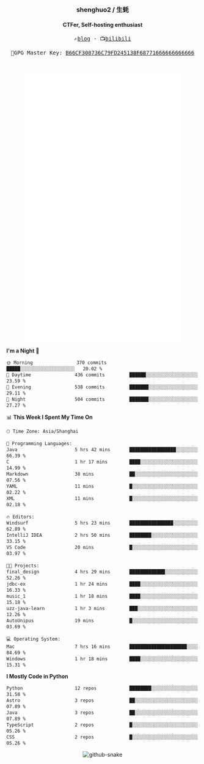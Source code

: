 <h3 align="center"> shenghuo2 / 生蚝 </h3>
<h4 align="center" >CTFer, Self-hosting enthusiast</h3>


<p align="center">
  <samp>
    ✍️<a href="https://blog.shenghuo2.top/">blog</a> -
    📺<a href="https://space.bilibili.com/85894935">bilibili</a>
  </samp>
</p>
<p align="center">
  <samp>
     🔐GPG Master Key: <a align="center" href="https://github.com/shenghuo2.gpg">B66CF308736C79FD245138F68771666666666666</a>
  </samp>
</p>
<br>
<p align="center">
  <a href="https://github.com/shenghuo2">
    <img width="400" align="top" src="https://github.com/shenghuo2/shenghuo2/blob/main/metrics.left.svg" />
  </a>
  <a href="https://github.com/shenghuo2">
    <img width="400" align="top" src="https://github.com/shenghuo2/shenghuo2/blob/main/metrics.right.svg" />
  </a>
</p>


<!--START_SECTION:waka-->
**I'm a Night 🦉** 

```text
🌞 Morning                370 commits         █████░░░░░░░░░░░░░░░░░░░░   20.02 % 
🌆 Daytime                436 commits         ██████░░░░░░░░░░░░░░░░░░░   23.59 % 
🌃 Evening                538 commits         ███████░░░░░░░░░░░░░░░░░░   29.11 % 
🌙 Night                  504 commits         ███████░░░░░░░░░░░░░░░░░░   27.27 % 
```


📊 **This Week I Spent My Time On** 

```text
🕑︎ Time Zone: Asia/Shanghai

💬 Programming Languages: 
Java                     5 hrs 42 mins       █████████████████░░░░░░░░   66.39 % 
C                        1 hr 17 mins        ████░░░░░░░░░░░░░░░░░░░░░   14.99 % 
Markdown                 38 mins             ██░░░░░░░░░░░░░░░░░░░░░░░   07.56 % 
YAML                     11 mins             █░░░░░░░░░░░░░░░░░░░░░░░░   02.22 % 
XML                      11 mins             █░░░░░░░░░░░░░░░░░░░░░░░░   02.18 % 

🔥 Editors: 
Windsurf                 5 hrs 23 mins       ████████████████░░░░░░░░░   62.89 % 
IntelliJ IDEA            2 hrs 50 mins       ████████░░░░░░░░░░░░░░░░░   33.15 % 
VS Code                  20 mins             █░░░░░░░░░░░░░░░░░░░░░░░░   03.97 % 

🐱‍💻 Projects: 
final_design             4 hrs 29 mins       █████████████░░░░░░░░░░░░   52.26 % 
jdbc-ex                  1 hr 24 mins        ████░░░░░░░░░░░░░░░░░░░░░   16.33 % 
music_1                  1 hr 18 mins        ████░░░░░░░░░░░░░░░░░░░░░   15.18 % 
uzz-java-learn           1 hr 3 mins         ███░░░░░░░░░░░░░░░░░░░░░░   12.26 % 
AutoUnipus               19 mins             █░░░░░░░░░░░░░░░░░░░░░░░░   03.69 % 

💻 Operating System: 
Mac                      7 hrs 16 mins       █████████████████████░░░░   84.69 % 
Windows                  1 hr 18 mins        ████░░░░░░░░░░░░░░░░░░░░░   15.31 % 
```

**I Mostly Code in Python** 

```text
Python                   12 repos            ████████░░░░░░░░░░░░░░░░░   31.58 % 
Astro                    3 repos             ██░░░░░░░░░░░░░░░░░░░░░░░   07.89 % 
Java                     3 repos             ██░░░░░░░░░░░░░░░░░░░░░░░   07.89 % 
TypeScript               2 repos             █░░░░░░░░░░░░░░░░░░░░░░░░   05.26 % 
CSS                      2 repos             █░░░░░░░░░░░░░░░░░░░░░░░░   05.26 % 
```




<!--END_SECTION:waka-->


<div align="center">
  <picture>
    <source media="(prefers-color-scheme: dark)" srcset="https://gist.githubusercontent.com/shenghuo2/bfce20b14ab0484cef03bae6e60e0b3a/raw/github-snake-dark.svg" />
    <source media="(prefers-color-scheme: light)" srcset="https://gist.githubusercontent.com/shenghuo2/bfce20b14ab0484cef03bae6e60e0b3a/raw/github-snake.svg" />
    <img alt="github-snake" src="https://gist.githubusercontent.com/shenghuo2/bfce20b14ab0484cef03bae6e60e0b3a/raw/github-snake.svg" />
  </picture>
</div>

<!--
**shenghuo2/shenghuo2** is a ✨ _special_ ✨ repository because its `README.md` (this file) appears on your GitHub profile.

Here are some ideas to get you started:

- 🔭 I’m currently working on ...
- 🌱 I’m currently learning ...
- 👯 I’m looking to collaborate on ...
- 🤔 I’m looking for help with ...
- 💬 Ask me about ...
- 📫 How to reach me: ...
- 😄 Pronouns: ...
- ⚡ Fun fact: ...
-->
